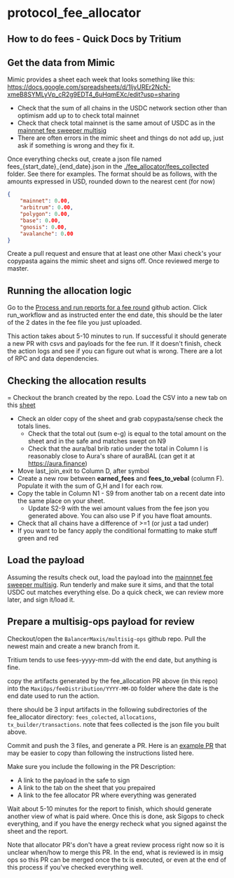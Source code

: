 # protocol_fee_allocator

## How to do fees - Quick Docs by Tritium

## Get the data from Mimic
Mimic provides a sheet each week that looks something like this: https://docs.google.com/spreadsheets/d/1ljyUREr2NcN-xmeB8SYMLyVp_cR2g9EDT4_6uHqmEXc/edit?usp=sharing
 
 - Check that the sum of all chains in the USDC network section other than optimism add up to to check total mainnet
 - Check that check total mainnet is the same amout of USDC as in the [mainnnet fee sweeper multisig](https://app.safe.global/balances?safe=eth:0x7c68c42De679ffB0f16216154C996C354cF1161B)
 - There are often errors in the mimic sheet and things do not add up, just ask if something is wrong and they fix it.

Once everything checks out, create a json file named fees_{start_date}_{end_date}.json in the [./fee_allocator/fees_collected](./fee_allocator/fees_collected) folder.  See there for examples.  The format should be as follows, with the amounts expressed in USD, rounded down to the nearest cent (for now)
```json
{
    "mainnet": 0.00,
    "arbitrum": 0.00,
    "polygon": 0.00,
    "base": 0.00,
    "gnosis": 0.00,
    "avalanche": 0.00
}
```

Create a pull request and ensure that at least one other Maxi check's your copypasta agains the mimic sheet and signs off.  Once reviewed merge to master. 
## Running the allocation logic
Go to the [Process and run reports for a fee round](https://github.com/BalancerMaxis/protocol_fee_allocator/actions/workflows/collect_fees.yaml) github action.  Click run_workflow and as instructed enter the end date, this should be the later of the 2 dates in the fee file you just uploaded.

This action takes about 5-10 minutes to run.  If successful it should generate a new PR with csvs and payloads for the fee run.  If it doesn't finish, check the action logs and see if you can figure out what is wrong.  There are a lot of RPC and data dependencies.

## Checking the allocation results
= Checkout the branch created by the repo.  Load the CSV into a new tab on this [sheet](https://docs.google.com/spreadsheets/d/16axBQBVNdPssQyjcIyb_4m4vOb5rKISIlrVMk7A2qjs/edit#gid=62689806)
- Check an older copy of the sheet and grab copypasta/sense check the totals lines.
  - Check that the total out (sum e-g) is equal to the total amount on the sheet and in the safe and matches swept on N9
  - Check that the aura/bal brib ratio under the total in Column I is reasonably close to Aura's share of auraBAL (can get it at https://aura.finance)
- Move last_join_exit to Column D, after symbol
- Create a new row between **earned_fees** and **fees_to_vebal** (column F).  Populate it with the sum of G,H and I for each row.
- Copy the table in Column N1 - S9 from another tab on a recent date into the same place on your sheet.
   - Update S2-9 with the wei amount values from the fee json you generated above.  You can also use P if you have float amounts.
- Check that all chains have a difference of >=1 (or just a tad under)
- If you want to be fancy apply the conditional formatting to make stuff green and red

## Load the payload
Assuming the results check out, load the payload into the  [mainnnet fee sweeper multisig](https://app.safe.global/balances?safe=eth:0x7c68c42De679ffB0f16216154C996C354cF1161B).  Run tenderly and make sure it sims, and that the total USDC out matches everything else.  Do a quick check, we can review more later, and sign it/load it.

## Prepare a multisig-ops payload for review
Checkout/open the `BalancerMaxis/multisig-ops` github repo. Pull the newest main and create a new branch from it.

Tritium tends to use fees-yyyy-mm-dd with the end date, but anything is fine.

copy the artifacts generated by the fee_allocation PR above (in this repo) into the `MaxiOps/feeDistribution/YYYY-MM-DD` folder where the date is the end date used to run the action.

there should be 3 input artifacts in the following subdirectories of the fee_allocator directory: `fees_colected`, `allocations`, `tx_builder/transactions`.  note that fees collected is the json file you built above.

Commit and push the 3 files, and generate a PR. Here is an [example PR](https://github.com/BalancerMaxis/multisig-ops/pull/785) that may be easier to copy than following the instructions listed here.

Make sure you include the following in the PR Description:

- A link to the payload in the safe to sign
- A link to the tab on the sheet that you prepaired
- A link to the fee allocator PR where everything was generated

Wait about 5-10 minutes for the report to finish, which should generate another view of what is paid where.  Once this is done, ask Sigops to check everything, and if you have the energy recheck what you signed against the sheet and the report. 

Note that allocator PR's don't have a great review process right now so it is unclear when/how to merge this PR.  In the end, what is reviewed is in msig ops so this PR can be merged once the tx is executed, or even at the end of this process if you've checked everything well.


